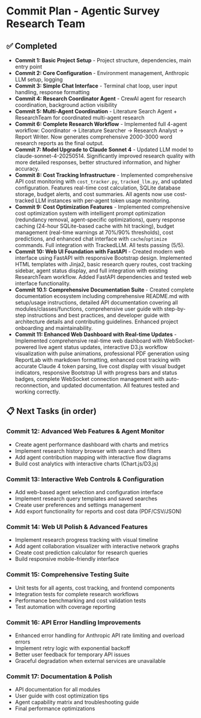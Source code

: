 # Commit Plan - Agentic Survey Research Team

## ✅ Completed
- **Commit 1: Basic Project Setup** - Project structure, dependencies, main entry point
- **Commit 2: Core Configuration** - Environment management, Anthropic LLM setup, logging
- **Commit 3: Simple Chat Interface** - Terminal chat loop, user input handling, response formatting
- **Commit 4: Research Coordinator Agent** - CrewAI agent for research coordination, background action visibility
- **Commit 5: Multi-Agent Coordination** - Literature Search Agent + ResearchTeam for coordinated multi-agent research
- **Commit 6: Complete Research Workflow** - Implemented full 4-agent workflow: Coordinator → Literature Searcher → Research Analyst → Report Writer. Now generates comprehensive 2000-3000 word research reports as the final output.
- **Commit 7: Model Upgrade to Claude Sonnet 4** - Updated LLM model to claude-sonnet-4-20250514. Significantly improved research quality with more detailed responses, better structured information, and higher accuracy.
- **Commit 8: Cost Tracking Infrastructure** - Implemented comprehensive API cost monitoring with `cost_tracker.py`, `tracked_llm.py`, and updated configuration. Features real-time cost calculation, SQLite database storage, budget alerts, and cost summaries. All agents now use cost-tracked LLM instances with per-agent token usage monitoring.
- **Commit 9: Cost Optimization Features** - Implemented comprehensive cost optimization system with intelligent prompt optimization (redundancy removal, agent-specific optimizations), query response caching (24-hour SQLite-based cache with hit tracking), budget management (real-time warnings at 70%/90% thresholds), cost predictions, and enhanced chat interface with `cache`/`optimize` commands. Full integration with TrackedLLM. All tests passing (5/5).
- **Commit 10: Web UI Foundation with FastAPI** - Created modern web interface using FastAPI with responsive Bootstrap design. Implemented HTML templates with Jinja2, basic research query routes, cost tracking sidebar, agent status display, and full integration with existing ResearchTeam workflow. Added FastAPI dependencies and tested web interface functionality.
- **Commit 10.1: Comprehensive Documentation Suite** - Created complete documentation ecosystem including comprehensive README.md with setup/usage instructions, detailed API documentation covering all modules/classes/functions, comprehensive user guide with step-by-step instructions and best practices, and developer guide with architecture details and contributing guidelines. Enhanced project onboarding and maintainability.
- **Commit 11: Enhanced Web Dashboard with Real-time Updates** - Implemented comprehensive real-time web dashboard with WebSocket-powered live agent status updates, interactive D3.js workflow visualization with pulse animations, professional PDF generation using ReportLab with markdown formatting, enhanced cost tracking with accurate Claude 4 token parsing, live cost display with visual budget indicators, responsive Bootstrap UI with progress bars and status badges, complete WebSocket connection management with auto-reconnection, and updated documentation. All features tested and working correctly.

## 📋 Next Tasks (in order)

### Commit 12: Advanced Web Features & Agent Monitor
- Create agent performance dashboard with charts and metrics
- Implement research history browser with search and filters
- Add agent contribution mapping with interactive flow diagrams
- Build cost analytics with interactive charts (Chart.js/D3.js)

### Commit 13: Interactive Web Controls & Configuration
- Add web-based agent selection and configuration interface
- Implement research query templates and saved searches
- Create user preferences and settings management
- Add export functionality for reports and cost data (PDF/CSV/JSON)

### Commit 14: Web UI Polish & Advanced Features
- Implement research progress tracking with visual timeline
- Add agent collaboration visualizer with interactive network graphs
- Create cost prediction calculator for research queries
- Build responsive mobile-friendly interface

### Commit 15: Comprehensive Testing Suite
- Unit tests for all agents, cost tracking, and frontend components
- Integration tests for complete research workflows
- Performance benchmarking and cost validation tests
- Test automation with coverage reporting

### Commit 16: API Error Handling Improvements
- Enhanced error handling for Anthropic API rate limiting and overload errors
- Implement retry logic with exponential backoff
- Better user feedback for temporary API issues
- Graceful degradation when external services are unavailable

### Commit 17: Documentation & Polish
- API documentation for all modules
- User guide with cost optimization tips
- Agent capability matrix and troubleshooting guide
- Final performance optimizations
